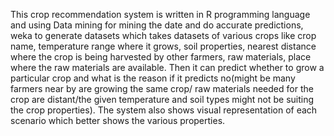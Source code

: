 This crop recommendation system is written in R programming language and using Data mining for mining the date and do accurate predictions, weka to generate datasets which takes datasets of various crops like crop name, temperature range where it grows, soil properties, nearest distance where the crop is being harvested by other farmers, raw materials, place where the raw materials are available.
Then it can predict whether to grow a particular crop and what is the reason if it predicts no(might be many farmers near by are growing the same crop/ raw materials needed for the crop are distant/the given temperature and soil types might not be suiting the crop properties).
The system also shows visual representation of each scenario which better shows the various properties. 

